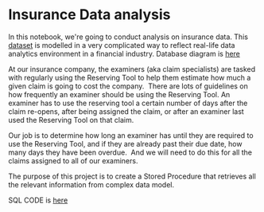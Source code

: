 # Insurance Data analysis

In this notebook, we're going to conduct analysis on insurance data. This [dataset](https://github.com/Domskii/Data_analysis_Portfolio/blob/main/Insurance%20Dataset/CREATE%2BInsurance%2BDatabase%20(1).sql) is modelled in a very complicated way to reflect real-life data analytics environment in a financial industry. Database diagram is [here](https://github.com/Domskii/Data_analysis_Portfolio/blob/main/Insurance%20Dataset/Insurance%2BDatabase%2BDiagram%2B-%2BAnnotated%20(1).pdf)

At our insurance company, the examiners (aka claim specialists) are tasked with regularly using the Reserving Tool to help them estimate how much a given claim is going to cost the company.  There are lots of guidelines on how frequently an examiner should be using the Reserving Tool. An examiner has to use the reserving tool a certain number of days after the claim re-opens, after being assigned the claim, or after an examiner last used the Reserving Tool on that claim.

Our job is to determine how long an examiner has until they are required to use the Reserving Tool, and if they are already past their due date, how many days they have been overdue.  And we will need to do this for all the claims assigned to all of our examiners.

The purpose of this project is to create a Stored Procedure that retrieves all the relevant information from complex data model.

SQL CODE is [here](https://github.com/Domskii/Data_analysis_Portfolio/blob/main/Insurance%20Dataset/Insurance.sql)
